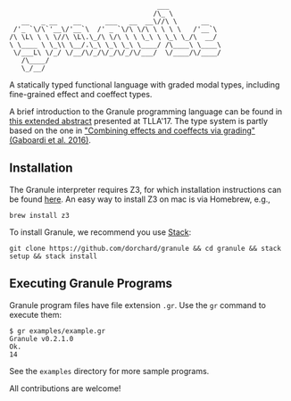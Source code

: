                                          ___             
                                        /\_ \            
       __   _ __    __      ___   __  __\//\ \      __   
     /'_ `\/\`'__\/'__`\  /' _ `\/\ \/\ \ \ \ \   /'__`\
    /\ \L\ \ \ \//\ \L\.\_/\ \/\ \ \ \_\ \ \_\ \_/\  __/
    \ \____ \ \_\\ \__/.\_\ \_\ \_\ \____/ /\____\ \____\
     \/___L\ \/_/ \/__/\/_/\/_/\/_/\/___/  \/____/\/____/
       /\____/                                           
       \_/__/            

A statically typed functional language with graded modal types, including fine-grained effect and coeffect types.

A brief introduction to the Granule programming language can be found in [this extended abstract](http://www.cs.ox.ac.uk/conferences/fscd2017/preproceedings_unprotected/TLLA_Orchard.pdf) presented at TLLA'17. The type system is partly based on the one in ["Combining effects and coeffects via grading" (Gaboardi et al. 2016)](https://www.cs.kent.ac.uk/people/staff/dao7/publ/combining-effects-and-coeffects-icfp16.pdf).

## Installation

The Granule interpreter requires Z3, for which installation instructions can be found [here](https://github.com/Z3Prover/z3). An easy way to install Z3 on mac is via Homebrew, e.g.,

    brew install z3

To install Granule, we recommend you use [Stack](https://docs.haskellstack.org/en/stable/README/):

    git clone https://github.com/dorchard/granule && cd granule && stack setup && stack install

## Executing Granule Programs

Granule program files have file extension `.gr`. Use the `gr` command to execute them:

    $ gr examples/example.gr
    Granule v0.2.1.0
    Ok.
    14

See the `examples` directory for more sample programs.

All contributions are welcome!
